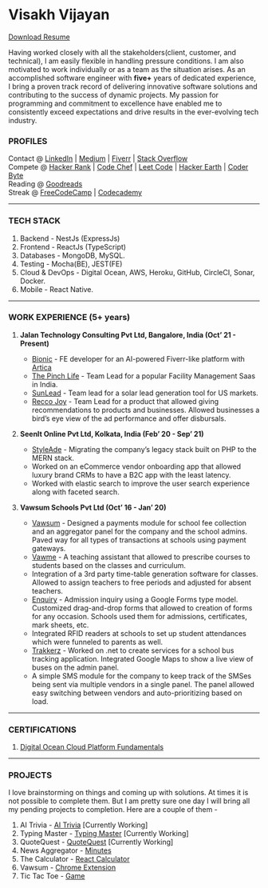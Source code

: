 # Visakh Vijayan                                                                                                                                                                                 
[Download Resume](https://drive.google.com/file/d/1p4iua4XHRzVwOp8PRPDcX4ClL4Bhznk1/view?usp=sharing)

Having worked closely with all the stakeholders(client, customer, and technical), I am
easily flexible in handling pressure conditions. I am also motivated to work individually
or as a team as the situation arises. As an accomplished software engineer with __five+__ years of dedicated experience, I bring a proven track record of delivering innovative software solutions and contributing to the success of dynamic projects. My passion for programming and commitment to excellence have enabled me to consistently exceed expectations and drive results in the ever-evolving tech industry.

### PROFILES
Contact @ [LinkedIn](https://www.linkedin.com/in/the-visakh-vijayan/) | [Medium](https://medium.com/@vjnvisakh) | [Fiverr](https://www.fiverr.com/vjnvisakh?public_mode=true) | [Stack Overflow](https://stackoverflow.com/users/7426254/visakh-vijayan) <br /> 
Compete @ [Hacker Rank](https://www.hackerrank.com/vjnvisakh) | [Code Chef](https://www.codechef.com/users/vjnvisakh) | [Leet Code](https://leetcode.com/visakhvjn101/) |  [Hacker Earth](https://www.hackerearth.com/@vjnvisakh) | [Coder Byte](https://coderbyte.com/profile/vjnvisakh) <br />
Reading @ [Goodreads](https://www.goodreads.com/review/list/113974334?ref=nav_mybooks) <br />
Streak @ [FreeCodeCamp](https://www.freecodecamp.org/vjnvisakh) | [Codecademy](https://www.codecademy.com/profiles/vjnvisakh)

<hr />

### TECH STACK

1. Backend - NestJs (ExpressJs)
2. Frontend - ReactJs (TypeScript)
3. Databases - MongoDB, MySQL.
4. Testing - Mocha(BE), JEST(FE)
5. Cloud & DevOps - Digital Ocean, AWS, Heroku, GitHub, CircleCI, Sonar, Docker.
6. Mobile - React Native.

<hr />

### WORK EXPERIENCE (5+ years)
1. __Jalan Technology Consulting Pvt Ltd, Bangalore, India (Oct’ 21 - Present)__
   - [Bionic](https://app.bionic.platform.jalantechnologies.com/login) - FE developer for an AI-powered Fiverr-like platform with [Artica](https://www.artica.com/)
   - [The Pinch Life](https://thepinchlife.com/) - Team Lead for a popular Facility Management Saas in India.
   - [SunLead](https://getsunlead.com/) - Team lead for a solar lead generation tool for US markets.
   - [Recco Joy](https://reccojoy.com/) - Team Lead for a product that allowed giving recommendations to products and businesses. Allowed businesses a bird’s eye view of the ad performance and offer disbursals.
     
3. __SeenIt Online Pvt Ltd, Kolkata, India (Feb’ 20 - Sep’ 21)__
   - [StyleAde](https://stylesend.io/) - Migrating the company’s legacy stack built on PHP to the MERN stack.
   - Worked on an eCommerce vendor onboarding app that allowed luxury brand CRMs to have a B2C app with the least latency.
   - Worked with elastic search to improve the user search experience along with faceted search.

4. __Vawsum Schools Pvt Ltd (Oct’ 16 - Jan’ 20)__
   - [Vawsum](https://vawsum.com/) - Designed a payments module for school fee collection and an aggregator panel for the company and the school admins. Paved way for all types of transactions at schools using payment gateways.
   - [Vawme](https://vawsum.com/cultivate-21st-century-skills-in-students-vawme-vawsum/) - A teaching assistant that allowed to prescribe courses to students based on the classes and curriculum.
   - Integration of a 3rd party time-table generation software for classes. Allowed to assign teachers to free periods and adjusted for absent teachers.
   - [Enquiry](https://vawsum.com/growth-best-admission-driving-software/) - Admission inquiry using a Google Forms type model. Customized drag-and-drop forms that allowed to creation of forms for any occasion. Schools used them for admissions, certificates, mark sheets, etc.
   - Integrated RFID readers at schools to set up student attendances which were funneled to parents as well.
   - [Trakkerz](https://trakkerz.com/) - Worked on .net to create services for a school bus tracking application. Integrated Google Maps to show a live view of buses on the admin panel.
   - A simple SMS module for the company to keep track of the SMSes being sent via multiple vendors in a single panel. The panel allowed easy switching between vendors and auto-prioritizing based on load.

<hr />

### CERTIFICATIONS

1. [Digital Ocean Cloud Platform Fundamentals](https://github.com/visakhvjn/visakhvjn/assets/17998358/ccf69d1a-0b82-4f25-b2ad-9230719cc8e2)

<hr />

### PROJECTS
I love brainstorming on things and coming up with solutions. At times it is not possible to complete them. But I am pretty sure one day I will bring all my pending projects to completion. Here are a couple of them - 

1. AI Trivia - [AI Trivia](https://trivia-ai.netlify.app/) [Currently Working]
2. Typing Master - [Typing Master](https://the-typing-master.netlify.app/) [Currently Working]
3. QuoteQuest - [QuoteQuest](https://effervescent-sprinkles-74c791.netlify.app/) [Currently Working]
4. News Aggregator - [Minutes](https://play.google.com/store/apps/details?id=com.souparnika.minutes)
5. The Calculator - [React Calculator](https://stoic-fermi-015dbe.netlify.app/)
6. Vawsum - [Chrome Extension](https://chrome.google.com/webstore/detail/vawsum/nlnlaejdflfogfdekfjnlfbgbjcapmnn?hl=en)
7. Tic Tac Toe - [Game](https://snazzy-tapioca-7e10d9.netlify.app/)

